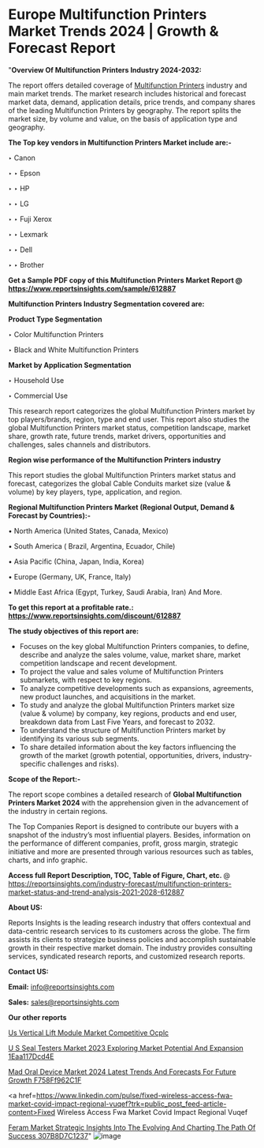 # Europe Multifunction Printers Market Trends 2024 | Growth & Forecast Report

 "<strong>Overview Of Multifunction Printers Industry 2024-2032:</strong>

The report offers detailed coverage of <a href=https://www.reportsinsights.com/sample/612887>Multifunction Printers</a> industry and main market trends. The market research includes historical and forecast market data, demand, application details, price trends, and company shares of the leading Multifunction Printers by geography. The report splits the market size, by volume and value, on the basis of application type and geography.

<strong>The Top key vendors in Multifunction Printers Market include are:- </strong>

‣ Canon

‣ 
‣ Epson

‣ 
‣ HP

‣ 
‣ LG

‣ 
‣ Fuji Xerox

‣ 
‣ Lexmark

‣ 
‣ Dell

‣ 
‣ Brother

<strong>Get a Sample PDF copy of this Multifunction Printers Market Report </strong><strong>@ <a href=https://www.reportsinsights.com/sample/612887 style=color:#0000ff;>https://www.reportsinsights.com/sample/612887</a> </strong>

<strong>Multifunction Printers Industry Segmentation covered are:</strong>

<strong>Product Type Segmentation</strong>

‣    Color Multifunction Printers

‣ Black and White Multifunction Printers

<strong>Market by Application Segmentation</strong>

‣   Household Use

‣ Commercial Use

This research report categorizes the global Multifunction Printers market by top players/brands, region, type and end user. This report also studies the global Multifunction Printers market status, competition landscape, market share, growth rate, future trends, market drivers, opportunities and challenges, sales channels and distributors.

<strong>Region wise performance of the Multifunction Printers industry</strong><strong> </strong>

This report studies the global Multifunction Printers market status and forecast, categorizes the global Cable Conduits market size (value &amp; volume) by key players, type, application, and region. 

<strong>Regional Multifunction Printers Market (Regional Output, Demand &amp; Forecast by Countries):-</strong>

• North America (United States, Canada, Mexico)

• South America ( Brazil, Argentina, Ecuador, Chile)

• Asia Pacific (China, Japan, India, Korea)

• Europe (Germany, UK, France, Italy)

• Middle East Africa (Egypt, Turkey, Saudi Arabia, Iran) And More.

<strong>To get this report at a profitable rate.: <a href=https://www.reportsinsights.com/discount/612887 style=color:#0000ff;>https://www.reportsinsights.com/discount/612887</a></strong>

<strong>The study objectives of this report are:</strong>
<ul>
  <li>Focuses on the key global Multifunction Printers companies, to define, describe and analyze the sales volume, value, market share, market competition landscape and recent development.</li>
  <li>To project the value and sales volume of Multifunction Printers submarkets, with respect to key regions.</li>
  <li>To analyze competitive developments such as expansions, agreements, new product launches, and acquisitions in the market.</li>
  <li>To study and analyze the global Multifunction Printers market size (value &amp; volume) by company, key regions, products and end user, breakdown data from Last Five Years, and forecast to 2032.</li>
  <li>To understand the structure of Multifunction Printers market by identifying its various sub segments.</li>
  <li>To share detailed information about the key factors influencing the growth of the market (growth potential, opportunities, drivers, industry-specific challenges and risks).</li>
</ul>
<strong>Scope of the Report:-</strong><strong> </strong>

The report scope combines a detailed research of <strong>Global Multifunction Printers Market 2024 </strong>with the apprehension given in the advancement of the industry in certain regions.

The Top Companies Report is designed to contribute our buyers with a snapshot of the industry’s most influential players. Besides, information on the performance of different companies, profit, gross margin, strategic initiative and more are presented through various resources such as tables, charts, and info graphic.

<strong>Access full Report Description, TOC, Table of Figure, Chart, etc. </strong>@   <a href=https://reportsinsights.com/industry-forecast/multifunction-printers-market-status-and-trend-analysis-2021-2028-612887 style=color:#0000ff;>https://reportsinsights.com/industry-forecast/multifunction-printers-market-status-and-trend-analysis-2021-2028-612887</a>

<strong>About US:</strong>

Reports Insights is the leading research industry that offers contextual and data-centric research services to its customers across the globe. The firm assists its clients to strategize business policies and accomplish sustainable growth in their respective market domain. The industry provides consulting services, syndicated research reports, and customized research reports.

<strong>Contact US:</strong>

<p class=""""><b>Email:</b> <a href=mailto:info@reportsinsights.com>info@reportsinsights.com</a></p>
<p class=""""><b>Sales:</b> <a href=mailto:sales@reportsinsights.com>sales@reportsinsights.com</a></p>

<strong>Our other reports</strong>

<a href=https://www.linkedin.com/pulse/us-vertical-lift-module-market-competitive-ocplc/>Us Vertical Lift Module Market Competitive Ocplc</a>

<a href=https://medium.com/@akitotamura255/u-s-seal-testers-market-2023-exploring-market-potential-and-expansion-1eaa117dcd4e>U S Seal Testers Market 2023 Exploring Market Potential And Expansion 1Eaa117Dcd4E</a>

<a href=https://medium.com/@a44223192/mad-oral-device-market-2024-latest-trends-and-forecasts-for-future-growth-f758ff962c1f>Mad Oral Device Market 2024 Latest Trends And Forecasts For Future Growth F758Ff962C1F</a>

<a href=https://www.linkedin.com/pulse/fixed-wireless-access-fwa-market-covid-impact-regional-vuqef?trk=public_post_feed-article-content>Fixed Wireless Access Fwa Market Covid Impact Regional Vuqef</a>

<a href=https://medium.com/@tidke9676/feram-market-strategic-insights-into-the-evolving-and-charting-the-path-of-success-307b8d7c1237>Feram Market Strategic Insights Into The Evolving And Charting The Path Of Success 307B8D7C1237</a>"
![image](https://github.com/daminid12/RImarketresearch/assets/158430485/fa4f5946-a9cf-4958-95bf-68b3d7e6e603)
